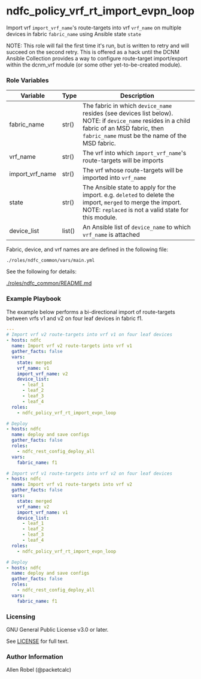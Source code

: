# ndfc_policy_vrf_rt_import_evpn_loop

Import vrf ``import_vrf_name``'s route-targets into vrf ``vrf_name`` on multiple devices in fabric ``fabric_name`` using Ansible state ``state``

NOTE: This role will fail the first time it's run, but is written to retry and will succeed on the second retry.  This is offered as a hack until the DCNM Ansible Collection provides a way to configure route-target import/export within the dcnm_vrf module (or some other yet-to-be-created module).

### Role Variables

Variable        | Type   | Description
----------------|--------|----------------------------------------
fabric_name     | str()  | The fabric in which ``device_name`` resides (see devices list below).  NOTE: if ``device_name`` resides in a child fabric of an MSD fabric, then ``fabric_name`` must be the name of the MSD fabric. 
vrf_name        | str()  | The vrf into which ``import_vrf_name``'s route-targets will be imports
import_vrf_name | str()  | The vrf whose route-targets will be imported into ``vrf_name``
state           | str() | The Ansible state to apply for the import. e.g. ``deleted`` to delete the import, ``merged`` to merge the import.  NOTE: ``replaced`` is not a valid state for this module.
device_list     | list() | An Ansible list of ``device_name`` to which ``vrf_name`` is attached

Fabric, device, and vrf names are are defined in the following file:

``./roles/ndfc_common/vars/main.yml``

See the following for details:

[./roles/ndfc_common/README.md](https://github.com/allenrobel/ndfc-roles/tree/master/roles/ndfc_common/README.md)

### Example Playbook

The example below performs a bi-directional import of route-targets between vrfs v1 and v2 on four leaf devices in fabric f1.

```yaml
---
# Import vrf v2 route-targets into vrf v1 on four leaf devices
- hosts: ndfc
  name: Import vrf v2 route-targets into vrf v1
  gather_facts: false
  vars:
    state: merged
    vrf_name: v1
    import_vrf_name: v2
    device_list:
      - leaf_1
      - leaf_2
      - leaf_3
      - leaf_4
  roles:
    - ndfc_policy_vrf_rt_import_evpn_loop

# Deploy
- hosts: ndfc
  name: deploy and save configs
  gather_facts: false
  roles:
    - ndfc_rest_config_deploy_all
  vars:
    fabric_name: f1

# Import vrf v1 route-targets into vrf v2 on four leaf devices
- hosts: ndfc
  name: Import vrf v1 route-targets into vrf v2
  gather_facts: false
  vars:
    state: merged
    vrf_name: v2
    import_vrf_name: v1
    device_list:
      - leaf_1
      - leaf_2
      - leaf_3
      - leaf_4
  roles:
    - ndfc_policy_vrf_rt_import_evpn_loop

# Deploy
- hosts: ndfc
  name: deploy and save configs
  gather_facts: false
  roles:
    - ndfc_rest_config_deploy_all
  vars:
    fabric_name: f1
```

### Licensing

GNU General Public License v3.0 or later.

See [LICENSE](https://www.gnu.org/licenses/gpl-3.0.txt) for full text.

### Author Information

Allen Robel (@packetcalc)
